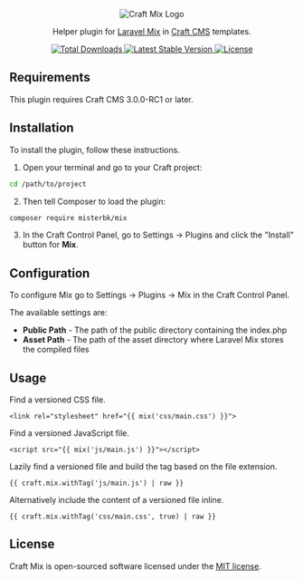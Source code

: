 <p align="center">
  <img src="https://cdn.rawgit.com/mister-bk/craft-plugin-mix/master/resources/img/craft-mix-logo.svg" alt="Craft Mix Logo">
</p>

<p align="center">
  Helper plugin for <a href="https://github.com/JeffreyWay/laravel-mix/">Laravel Mix</a> in <a href="https://github.com/craftcms/cms/">Craft CMS</a> templates.
</p>

<p align="center">
  <a href="https://packagist.org/packages/misterbk/mix">
    <img src="https://poser.pugx.org/misterbk/mix/d/total.svg" alt="Total Downloads">
  </a>
  <a href="https://packagist.org/packages/misterbk/mix">
    <img src="https://poser.pugx.org/misterbk/mix/v/stable.svg" alt="Latest Stable Version">
  </a>
  <a href="https://packagist.org/packages/misterbk/mix">
    <img src="https://poser.pugx.org/misterbk/mix/license.svg" alt="License">
  </a>
</p>

## Requirements

This plugin requires Craft CMS 3.0.0-RC1 or later.

## Installation

To install the plugin, follow these instructions.

1. Open your terminal and go to your Craft project:
```bash
cd /path/to/project
```

2. Then tell Composer to load the plugin:
```bash
composer require misterbk/mix
```

3. In the Craft Control Panel, go to Settings → Plugins and click the "Install" button for **Mix**.

## Configuration

To configure Mix go to Settings → Plugins → Mix in the Craft Control Panel.

The available settings are:

  * **Public Path** - The path of the public directory containing the index.php
  * **Asset Path** - The path of the asset directory where Laravel Mix stores the compiled files

## Usage

Find a versioned CSS file.
```twig
<link rel="stylesheet" href="{{ mix('css/main.css') }}">
```

Find a versioned JavaScript file.
```twig
<script src="{{ mix('js/main.js') }}"></script>
```

Lazily find a versioned file and build the tag based on the file extension.
```twig
{{ craft.mix.withTag('js/main.js') | raw }}
```

Alternatively include the content of a versioned file inline.
```twig
{{ craft.mix.withTag('css/main.css', true) | raw }}
```

## License

Craft Mix is open-sourced software licensed under the [MIT license](http://opensource.org/licenses/MIT/).
